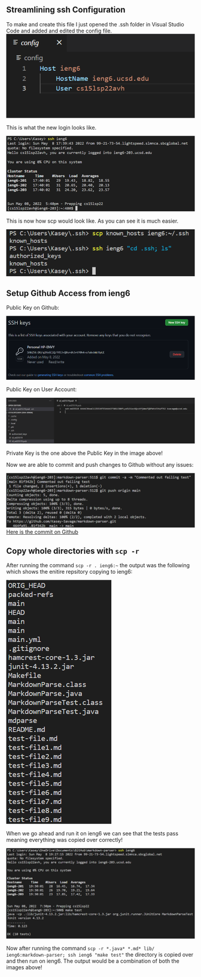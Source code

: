 

## Streamlining ssh Configuration
To make and create this file I just opened the .ssh folder in Visual Studio Code and added and edited the config file.
![Pic1](LabReport3Pic1.PNG)

This is what the new login looks like.

![Pic2](LabReport3Pic2.PNG)

This is now how scp would look like. As you can see it is much easier.

![Pic3](LabReport3Pic3.PNG)

## Setup Github Access from ieng6
Public Key on Github:

![Pic4](LabReport3Pic4.PNG)

Public Key on User Account:

![Pic5](LabReport3Pic5.PNG)

Private Key is the one above the Public Key in the image above! 

Now we are able to commit and push changes to Github without any issues:

![Pic6](LabReport3Pic6.PNG)
[Here is the commit on Github](https://github.com/Kasey-Savage/markdown-parser/commit/81f342b2d1f043db4fdb6a2a504d6a42505f7901)

## Copy whole directories with ```scp -r```

After running the command ```scp -r . ieng6:~``` the output was the following which shows the enitire repsitory copying to ieng6:

![Pic7](LabReport3Pic7.PNG)

When we go ahead and run it on ieng6 we can see that the tests pass meaning everything was copied over correctly!

![Pic8](LabReport3Pic8.PNG)

Now after running the command ```scp -r *.java* *.md* lib/ ieng6:markdown-parser; ssh ieng6 "make test"``` the directory is copied over and then run on ieng6. The output would be a combination of both the images above!